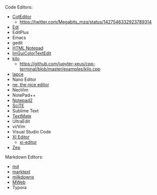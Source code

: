 Code Editors:

- [CotEditor](https://github.com/coteditor/CotEditor)
  - https://twitter.com/Megabits_mzq/status/1427546332923789314
- [Edi](https://github.com/Dirkster99/Edi)
- EditPlus
- Emacs
- gedit
- [HTML Notepad](https://html-notepad.com/)
- [ImGuiColorTextEdit](https://github.com/BalazsJako/ImGuiColorTextEdit)
- [kilo](https://github.com/snaptoken/kilo-src)
  - https://github.com/jupyter-xeus/cpp-terminal/blob/master/examples/kilo.cpp
- [lapce](https://github.com/lapce/lapce)
- Nano Editor
- [ne, the nice editor](https://ne.di.unimi.it/)
- NeoVim
- NotePad++
- [Notepad2](https://github.com/XhmikosR/notepad2-mod)
- [SciTE](https://www.scintilla.org/SciTE.html)
- Sublime Text
- [TextMate](https://github.com/textmate/textmate)
- UltraEdit
- vi/Vim
- Visual Studio Code
- [XI Editor](https://github.com/xi-editor/xi-mac)
  - [xi-editor](https://github.com/xi-editor/xi-editor)
- [Zep](https://github.com/Rezonality/zep)

Markdown Editors:

- [md](https://github.com/doocs/md)
- [marktext](https://github.com/marktext/marktext)
- [milkdowns](https://github.com/Saul-Mirone/milkdown)
- [MWeb](https://twitter.com/Megabits_mzq/status/1427640637285875735)
- Typora

